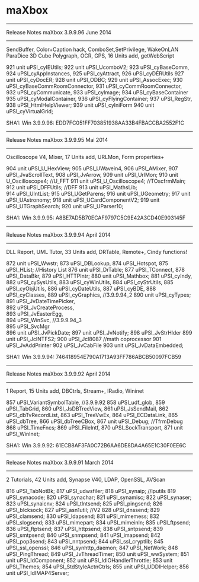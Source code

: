 maXbox
======

****************************************************************
Release Notes maXbox 3.9.9.96 June 2014
****************************************************************
SendBuffer, Color+Caption hack, ComboSet,SetPrivilege, WakeOnLAN
ParaDice 3D Cube Polygraph, OCR, GPS, 16 Units add, getWebScript

921 unit uPSI_cyIEUtils;
922 unit uPSI_UcomboV2;
923 uPSI_cyBaseComm,
924 uPSI_cyAppInstances,
925 uPSI_cyAttract,
926 uPSI_cyDERUtils
927 unit uPSI_cyDocER;
928 unit uPSI_ODBC;
929 unit uPSI_AssocExec;
930 uPSI_cyBaseCommRoomConnector,
931 uPSI_cyCommRoomConnector,
932 uPSI_cyCommunicate,
933 uPSI_cyImage;
934 uPSI_cyBaseContainer
935 uPSI_cyModalContainer,
936 uPSI_cyFlyingContainer;
937 uPSI_RegStr,
938 uPSI_HtmlHelpViewer;
939 unit uPSI_cyIniForm
940 unit uPSI_cyVirtualGrid;

SHA1: Win 3.9.9.96: EDD7FC051FF703851938AA33B4FBACCBA2552F1C


****************************************************************
Release Notes maXbox 3.9.9.95 Mai 2014
****************************************************************
Oscilloscope V4, Mixer, 17 Units add, URLMon, Form properties+

904 unit uPSI_U_HexView;
905 uPSI_UWavein4,
906 uPSI_AMixer,
907 uPSI_JvaScrollText,
908 uPSI_JvArrow,
909 unit uPSI_UrlMon;
910 unit U_Oscilloscope4;  //U_FFT
911 unit uPSI_U_Oscilloscope4; //TOscfrmMain;
912 unit uPSI_DFFUtils;  //DFF
913 unit uPSI_MathsLib;  
914 uPSI_UIntList;
915 uPSI_UGetParens;
916 unit uPSI_UGeometry;
917 unit uPSI_UAstronomy;
918 unit uPSI_UCardComponentV2;
919 unit uPSI_UTGraphSearch;
920 unit uPSI_UParser10;

SHA1: Win 3.9.9.95: A8BE7AD5B70ECAF9797C5C9E42A3CD40E903145F

****************************************************************
Release Notes maXbox 3.9.9.94 April 2014
****************************************************************
DLL Report, UML Tutor, 33 Units add, DRTable, Remote+, Cindy functions!

872 unit uPSI_Wwstr;
873 uPSI_DBLookup,
874 uPSI_Hotspot,
875 uPSI_HList; //History List
876 unit uPSI_DrTable;
877 uPSI_TConnect,
878 uPSI_DataBkr,
879 uPSI_HTTPIntr;
880 unit uPSI_Mathbox;
881 uPSI_cyIndy,
882 uPSI_cySysUtils,
883 uPSI_cyWinUtils,
884 uPSI_cyStrUtils,
885 uPSI_cyObjUtils,
886 uPSI_cyDateUtils,
887 uPSI_cyBDE,
888 uPSI_cyClasses,
889 uPSI_cyGraphics,  //3.9.9.94_2
890 unit uPSI_cyTypes;
891 uPSI_JvDateTimePicker,                     
892 uPSI_JvCreateProcess,                      
893 uPSI_JvEasterEgg,                          
894 uPSI_WinSvc,  //3.9.9.94_3                 
895 uPSI_SvcMgr                                
896 unit uPSI_JvPickDate;
897 unit uPSI_JvNotify;
898 uPSI_JvStrHlder
899 unit uPSI_JclNTFS2;
900 uPSI_Jcl8087 //math coprocessor
901 uPSI_JvAddPrinter
902 uPSI_JvCabFile
903 unit uPSI_JvDataEmbedded;

SHA1: Win 3.9.9.94: 746418954E790A1713A93FF786ABCB50097FCB59

****************************************************************
Release Notes maXbox 3.9.9.92 April 2014
****************************************************************
1 Report, 15 Units add, DBCtrls, Stream+, IRadio, Wininet

857 uPSI_VariantSymbolTable, //3.9.9.92
858 uPSI_udf_glob,
859 uPSI_TabGrid,
860 uPSI_JsDBTreeView,
861 uPSI_JsSendMail,
862 uPSI_dbTvRecordList,
863 uPSI_TreeVwEx,
864 uPSI_ECDataLink,
865 uPSI_dbTree,
866 uPSI_dbTreeCBox,
867 unit uPSI_Debug; //TfrmDebug
868 uPSI_TimeFncs;
869 uPSI_FileIntf,
870 uPSI_SockTransport,
871 unit uPSI_WinInet;

SHA1: Win 3.9.9.92: 61ECB8AF3FA0C72B6AA6DE8DA4A65E1C30F0EE6C

****************************************************************
Release Notes maXbox 3.9.9.91 March 2014
****************************************************************
2 Tutorials, 42 Units add, Synapse V40, LDAP, OpenSSL, AVScan

816 uPSI_TabNotBk;
817 uPSI_udwsfiler;
818 uPSI_synaip; //iputils
819 uPSI_synacode;
820 uPSI_synachar;
821 uPSI_synamisc;
822 uPSI_synaser;
823 uPSI_synaicnv;
824 uPSI_tlntsend;
825 uPSI_pingsend;
826 uPSI_blcksock;
827 uPSI_asn1util; //V2
828 uPSI_dnssend;
829 uPSI_clamsend;
830 uPSI_ldapsend;
831 uPSI_mimemess;
832 uPSI_slogsend;
833 uPSI_mimepart;
834 uPSI_mimeinln;
835 uPSI_ftpsend;
836 uPSI_ftptsend;
837 uPSI_httpsend;
838 uPSI_sntpsend;
839 uPSI_smtpsend;
840 uPSI_snmpsend;
841 uPSI_imapsend;
842 uPSI_pop3send;
843 uPSI_nntpsend;
844 uPSI_ssl_cryptlib;
845 uPSI_ssl_openssl;
846 uPSI_synhttp_daemon;
847 uPSI_NetWork;
848 uPSI_PingThread;
849 uPSI_JvThreadTimer;
850 unit uPSI_wwSystem;
851 unit uPSI_IdComponent;
852 unit uPSI_IdIOHandlerThrottle;
853 unit uPSI_Themes;
854 uPSI_StdStyleActnCtrls;
855 unit uPSI_UDDIHelper;
856 unit uPSI_IdIMAP4Server;


